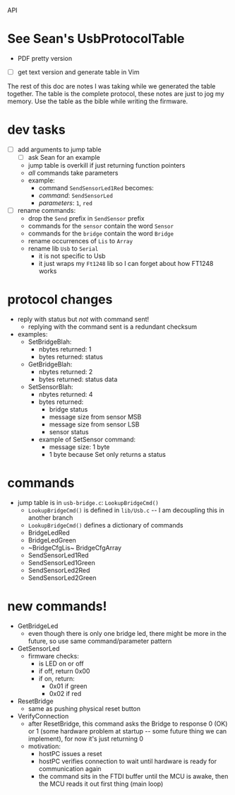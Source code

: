 API

# See Sean's UsbProtocolTable
- PDF pretty version
- [ ] get text version and generate table in Vim

The rest of this doc are notes I was taking while we
generated the table together. The table is the complete
protocol, these notes are just to jog my memory. Use
the table as the bible while writing the firmware.

# dev tasks
- [ ] add arguments to jump table
    - [ ] ask Sean for an example
    - jump table is overkill if just returning function
      pointers
    - *all* commands take parameters
    - example:
        - command `SendSensorLed1Red` becomes:
        - *command*: `SendSensorLed`
        - *parameters*: `1`, `red`
- [ ] rename commands:
    - drop the `Send` prefix in `SendSensor` prefix
    - commands for the `sensor` contain the word
      `Sensor`
    - commands for the `bridge` contain the word
      `Bridge`
    - rename occurrences of `Lis` to `Array`
    - rename lib `Usb` to `Serial`
        - it is not specific to Usb
        - it just wraps my `Ft1248` lib so I can forget
          about how FT1248 works

# protocol changes
- reply with status but *not* with command sent!
    - replying with the command sent is a redundant
      checksum
- examples:
    - SetBridgeBlah:
        - nbytes returned: 1
        - bytes returned:
            status
    - GetBridgeBlah:
        - nbytes returned: 2
        - bytes returned:
            status
            data
    - SetSensorBlah:
        - nbytes returned: 4
        - bytes returned:
            - bridge status
            - message size from sensor MSB
            - message size from sensor LSB
            - sensor status
        - example of SetSensor command:
            - message size: 1 byte
            - 1 byte because Set only returns a status

# commands
- jump table is in `usb-bridge.c`: `LookupBridgeCmd()`
    - `LookupBridgeCmd()` is defined in `lib/Usb.c` --
      I am decoupling this in another branch
    - `LookupBridgeCmd()` defines a dictionary of
      commands
    - BridgeLedRed
    - BridgeLedGreen
    - ~BridgeCfgLis~ BridgeCfgArray
    - SendSensorLed1Red
    - SendSensorLed1Green
    - SendSensorLed2Red
    - SendSensorLed2Green

# new commands!
- GetBridgeLed
    - even though there is only one bridge led, there
      might be more in the future, so use same
      command/parameter pattern
- GetSensorLed
    - firmware checks:
        - is LED on or off
        - if off, return 0x00
        - if on, return:
            - 0x01 if green
            - 0x02 if red
- ResetBridge
    - same as pushing physical reset button
- VerifyConnection
    - after ResetBridge, this command asks the Bridge
      to response 0 (OK) or 1 (some hardware problem at
      startup -- some future thing we can implement),
      for now it's just returning 0
    - motivation:
        - hostPC issues a reset
        - hostPC verifies connection to wait until
          hardware is ready for communication again
        - the command sits in the FTDI buffer until the
          MCU is awake, then the MCU reads it out first
          thing (main loop)
